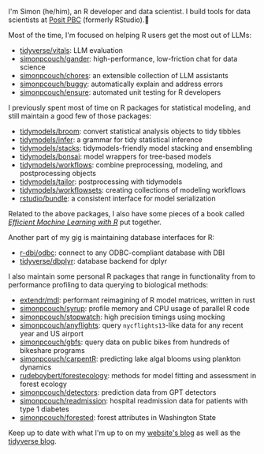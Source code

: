 I'm Simon (he/him), an R developer and data scientist. I build tools for data scientists at [Posit PBC](https://github.com/posit-pbc) (formerly RStudio).🐛

Most of the time, I'm focused on helping R users get the most out of LLMs:

- [tidyverse/vitals](https://github.com/tidyverse/vitals): LLM evaluation
- [simonpcouch/gander](https://github.com/simonpcouch/gander): high-performance, low-friction chat for data science
- [simonpcouch/chores](https://github.com/simonpcouch/chores): an extensible collection of LLM assistants
- [simonpcouch/buggy](https://github.com/simonpcouch/buggy): automatically explain and address errors
- [simonpcouch/ensure](https://github.com/simonpcouch/ensure): automated unit testing for R developers

I previously spent most of time on R packages for statistical modeling, and still maintain a good few of those packages:

- [tidymodels/broom](https://github.com/tidymodels/broom): convert statistical analysis objects to tidy tibbles
- [tidymodels/infer](https://github.com/tidymodels/infer): a grammar for tidy statistical inference
- [tidymodels/stacks](https://github.com/tidymodels/stacks): tidymodels-friendly model stacking and ensembling
- [tidymodels/bonsai](https://github.com/tidymodels/bonsai): model wrappers for tree-based models
- [tidymodels/workflows](https://github.com/tidymodels/workflows): combine preprocessing, modeling, and postprocessing objects
- [tidymodels/tailor](https://github.com/tidymodels/tailor): postprocessing with tidymodels
- [tidymodels/workflowsets](https://github.com/tidymodels/workflowsets): creating collections of modeling workflows
- [rstudio/bundle](https://github.com/simonpcouch/bundle): a consistent interface for model serialization

Related to the above packages, I also have some pieces of a book called [_Efficient Machine Learning with R_](https://emlwr.org) put together.

Another part of my gig is maintaining database interfaces for R:

- [r-dbi/odbc](https://github.com/r-dbi/odbc): connect to any ODBC-compliant database with DBI
- [tidyverse/dbplyr](https://github.com/tidyverse/dbplyr): database backend for dplyr

I also maintain some personal R packages that range in functionality from to performance profiling to data querying to biological methods:

- [extendr/mdl](https://github.com/extendr/mdl): performant reimagining of R model matrices, written in rust
- [simonpcouch/syrup](https://github.com/simonpcouch/syrup): profile memory and CPU usage of parallel R code
- [simonpcouch/stopwatch](https://github.com/simonpcouch/stopwatch): high precision timings using mocking
- [simonpcouch/anyflights](https://github.com/simonpcouch/anyflights): query `nycflights13`-like data for any recent year and US airport
- [simonpcouch/gbfs](https://github.com/simonpcouch/gbfs): query data on public bikes from hundreds of bikeshare programs
- [simonpcouch/carpentR](https://github.com/simonpcouch/carpentR): predicting lake algal blooms using plankton dynamics
- [rudeboybert/forestecology](https://github.com/rudeboybert/forestecology): methods for model fitting and assessment in forest ecology
- [simonpcouch/detectors](https://github.com/simonpcouch/detectors): prediction data from GPT detectors
- [simonpcouch/readmission](https://github.com/simonpcouch/readmission): hospital readmission data for patients with type 1 diabetes
- [simonpcouch/forested](https://github.com/simonpcouch/forested): forest attributes in Washington State

Keep up to date with what I'm up to on my [website's blog](https://simonpcouch.com/blog/) as well as the [tidyverse blog](https://www.tidyverse.org/blog/).

